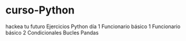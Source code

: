 # curso-Python
hackea tu futuro
Ejercicios Python día 1
Funcionario básico 1
Funcionario básico 2
Condicionales
Bucles
Pandas
